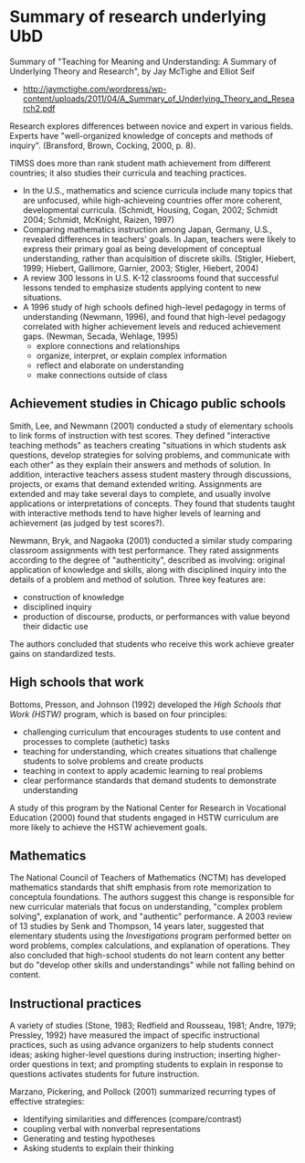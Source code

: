 # Summary of research underlying UbD

Summary of "Teaching for Meaning and Understanding: A Summary of Underlying Theory and Research", by Jay McTighe and Elliot Seif

- http://jaymctighe.com/wordpress/wp-content/uploads/2011/04/A_Summary_of_Underlying_Theory_and_Research2.pdf

Research explores differences between novice and expert in various fields. Experts have "well-organized knowledge of concepts and methods of inquiry". (Bransford, Brown, Cocking, 2000, p. 8).

TIMSS does more than rank student math achievement from different countries; it also studies their curricula and teaching practices. 

- In the U.S., mathematics and science curricula include many topics that are unfocused, while high-achieveing countries offer more coherent, developmental curricula. (Schmidt, Housing, Cogan, 2002; Schmidt 2004; Schmidt, McKnight, Raizen, 1997)
- Comparing mathematics instruction among Japan, Germany, U.S., revealed differences in teachers' goals. In Japan, teachers were likely to express their primary goal as being development of conceptual understanding, rather than acquisition of discrete skills. (Stigler, Hiebert, 1999; Hiebert, Gallimore, Garnier, 2003; Stigler, Hiebert, 2004)
- A review 300 lessons in U.S. K-12 classrooms found that successful lessons tended to emphasize students applying content to new situations.
- A 1996 study of high schools defined high-level pedagogy in terms of understanding (Newmann, 1996), and found that high-level pedagogy correlated with higher achievement levels and reduced achievement gaps. (Newman, Secada, Wehlage, 1995)
    - explore connections and relationships
    - organize, interpret, or explain complex information
    - reflect and elaborate on understanding
    - make connections outside of class


## Achievement studies in Chicago public schools

Smith, Lee, and Newmann (2001) conducted a study of elementary schools to link forms of instruction with test scores. They defined "interactive teaching methods" as teachers creating "situations in which students ask questions, develop strategies for solving problems, and communicate with each other" as they explain their answers and methods of solution. In addition, interactive teachers assess student mastery through discussions, projects, or exams that demand extended writing. Assignments are extended and may take several days to complete, and usually involve applications or interpretations of concepts. They found that students taught with interactive methods tend to have higher levels of learning and achievement (as judged by test scores?).

Newmann, Bryk, and Nagaoka (2001) conducted a similar study comparing classroom assignments with test performance. They rated assignments according to the degree of "authenticity", described as involving: original application of knowledge and skills, along with disciplined inquiry into the details of a problem and method of solution. Three key features are:

- construction of knowledge
- disciplined inquiry
- production of discourse, products, or performances with value beyond their didactic use

The authors concluded that students who receive this work achieve greater gains on standardized tests.


## High schools that work

Bottoms, Presson, and Johnson (1992) developed the *High Schools that Work (HSTW)* program, which is based on four principles:

- challenging curriculum that encourages students to use content and processes to complete (authetic) tasks
- teaching for understanding, which creates situations that challenge students to solve problems and create products
- teaching in context to apply academic learning to real problems 
- clear performance standards that demand students to demonstrate understanding

A study of this program by the National Center for Research in Vocational Education (2000) found that students engaged in HSTW curriculum are more likely to achieve the HSTW achievement goals.


## Mathematics

The National Council of Teachers of Mathematics (NCTM) has developed mathematics standards that shift emphasis from rote memorization to conceptula foundations. The authors suggest this change is responsible for new curricular materials that focus on understanding, "complex problem solving", explanation of work, and "authentic" performance. A 2003 review of 13 studies by Senk and Thompson, 14 years later, suggested that elementary students using the *Investigations* program performed better on word problems, complex calculations, and explanation of operations. They also concluded that high-school students do not learn content any better but do "develop other skills and understandings" while not falling behind on content.


## Instructional practices

A variety of studies (Stone, 1983; Redfield and Rousseau, 1981; Andre, 1979; Pressley, 1992) have measured the impact of specific instructional practices, such as using advance organizers to help students connect ideas; asking higher-level questions during instruction; inserting higher-order questions in text; and prompting students to explain in response to questions activates students for future instruction. 

Marzano, Pickering, and Pollock (2001) summarized recurring types of effective strategies:

- Identifying similarities and differences (compare/contrast)
- coupling verbal with nonverbal representations
- Generating and testing hypotheses
- Asking students to explain their thinking

